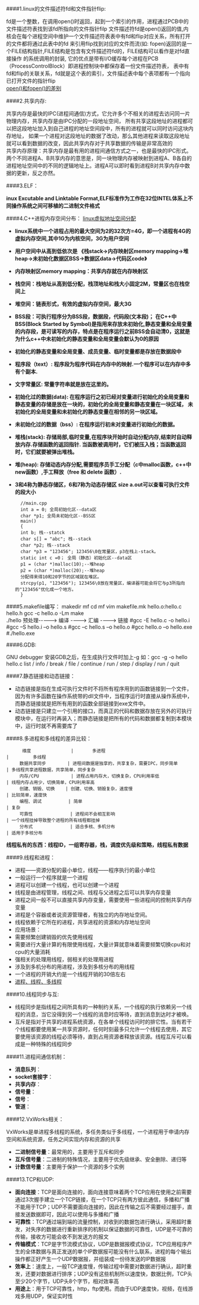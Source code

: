 ####1.linux的文件描述符fd和文件指针flip:
>
  fd是一个整数，在调用open()时返回，起到一个索引的作用，进程通过PCB中的文件描述符表找到该fd所指向的文件指针filp
  文件描述符fd是open()返回的值,内核会在每个进程空间中维护一个文件描述符表表中有fd和flip对应关系，所有打开的文件都将通过此表中的fd
  来引用flip找到对应的文件而流(如: fopen)返回的是一个FILE结构指针,FILE结构是包含有文件描述符fd的，FILE结构可以看作是对fd直接操作
  的系统调用的封装, 它的优点是带有I/O缓存每个进程在PCB（ProcessControlBlock）即进程控制块中都保存着一份文件描述符表，
  表中有fd和flip的关联关系，fd就是这个表的索引，文件描述表中每个表项都有一个指向已打开文件的指针flip   
  [open()和fopen()的差别](http://blog.csdn.net/hairetz/article/details/4150193)

####2.共享内存:
>
  共享内存是最快的IPC(进程间通信)方式，它允许多个不相关的进程去访问同一片物理内存，共享内存是由IPC分配的一段地址空间，
  所有共享这段地址的进程都可以把这段地址加入到自己进程的地址空间段中，所有的进程就可以同时访问这块内存地址，
  如果一个进程对这段地址的数据了改动，那么其他进程来读取这段地址就可以看到数据的改变，因此共享内存对于共享数据的传输是非常高效的    
  共享内存原理：共享内存是最有用的进程间通信方式之一，也是最快的IPC形式。两个不同进程A、B共享内存的意思是，同一块物理内存被映射到进程A、B各自的进程地址空间中的不同的逻辑地址上。进程A可以即时看到进程B对共享内存中数据的更新，反之亦然。

####3.ELF：
>
__inux Excutable and Linktable Format,ELF标准作为工作在32位INTEL体系上不同操作系统之间可移植的二进制文件格式__

####4.C++进程内存空间分布：
[linux虚拟地址空间分配](http://www.cnblogs.com/clover-toeic/p/3754433.html)
>
  * __linux系统中一个进程占用的最大空间为2的32次方=4G，即一个进程有4G的虚拟内存空间,其中1G为内核空间，3G为用户空间__
  * __用户空间中从高到低依次是 《栈stack->内存映射区memory mapping->堆heap->未初始化数据区BSS->数据区data->代码区code》__
  * __内存映射区memory mapping：共享内存就在内存映射区__
  * __栈空间：栈地址从高到低分配，栈顶地址和栈大小固定2M，常量区也在栈空间上__
  * __堆空间：链表形式，有效的虚拟内存空间，最大3G__
  * __BSS段：可执行程序分为BSS段，数据段，代码段(文本段)；__
  __在C++中BSS(Block Started by Symbol)是指用来存放未初始化,静态变量和全局变量的内存段，是可读写的内存，特点是在程序运行之前BSS会自动清0，这就是为什么c++中未初始化的静态变量和全局变量会默认为0的原因__
  * __初始化的静态变量和全局变量、成员变量、临时变量都是存放在数据段中__
  * __程序段（text）:  程序段为程序代码在内存中的映射.一个程序可以在内存中多有个副本.__
  * __文字常量区: 常量字符串就是放在这里的。__
  * __初始化过的数据(data):  在程序运行之初已经对变量进行初始化的全局变量和静态变量的存储是放在一块的，初始化的全局变量和静态变量在一块区域， 未初始化的全局变量和未初始化的静态变量在相邻的另一块区域。__
  * __未初始化过的数据（bss）: 在程序运行初未对变量进行初始化的数据。__
  * __堆栈(stack): 存储局部,临时变量,在程序块开始时自动分配内存,结束时自动释放内存.存储函数的返回指针. 当函数被调用时，它们被压入栈；当函数返回时，它们就要被弹出堆栈。__
  * __堆(heap): 存储动态内存分配,需要程序员手工分配（c中malloc函数，c++中new函数）,手工释放（free 和 delete 函数）.__
  * __3和4称为静态存储区，6和7称为动态存储区__
    __size a.out可以查看可执行文件的段大小__
    
          //main.cpp 
          int a = 0; 全局初始化区--data区 
          char *p1; 全局未初始化区--BSS区
          main() 
          { 
          int b; 栈--statck
          char s[] = "abc"; 栈--stack 
          char *p2; 栈--stack 
          char *p3 = "123456"; 123456\0在常量区，p3在栈上-stack。 
          static int c =0； 全局（静态）初始化区--data区
          p1 = (char *)malloc(10);--堆heap 
          p2 = (char *)malloc(20);--堆heap
          分配得来得10和20字节的区域就在堆区。 
          strcpy(p1, "123456"); 123456\0放在常量区，编译器可能会将它与p3所指向的"123456"优化成一个地方。 
          }

####5.makefile编写：
          makedir mf
          cd mf
          vim makefile.mk
          hello.o:hello.c hello.h
            gcc -c hello.o -Lm
          make  
          ./hello
          预处理-----> 编译 ----> 汇编 ----> 链接 
          #gcc -E hello.c -o hello.i
          #gcc –S hello.i –o hello.s 
          #gcc –c hello.s –o hello.o 
          #gcc hello.o –o hello.exe 
          #./hello.exe
  
####6.GDB:
>
 GNU debugger 安装GDB之后，在生成执行文件时加上-g   如：gcc -g -o hello hello.c
  list / info / break / file / continue / run / step / display / run / quit

####7.静态链接和动态链接：
>
  * 动态链接是指在生成可执行文件时不将所有程序用到的函数链接到一个文件，因为有许多函数在操作系统带的dll文件中，当程序运行时直接从操作系统中，而静态链接就是把所有用到的函数全部链接到exe文件中。
  * 动态链接是只建立一个引用的接口，而真正的代码和数据存放在另外的可执行模块中，在运行时再装入；而静态链接是把所有的代码和数据都复制到本模块中，运行时就不再需要库了

####8.多进程和多线程的差异比较：
>

          维度               |       多进程                                        |         多线程                   
         数据共享同步        | 进程间数据是独享的，共享复杂，需要IPC，同步简单     | 多线程共享进程数据，共享简单，同步复杂
         内存/CPU            | 进程占用内存大，切换复杂，CPU利用率低               | 线程内存占用少，切换简单，CPU利用率高
         创建、销毁、切换    | 创建、切换、销毁复杂，速度慢                        | 比较简单，速度快
         编程、调试          | 简单                                                | 复杂
         可靠性              | 进程间不会相互影响                                  | 一个线程挂掉导致整个进程的所有线程都挂掉
         分布式              | 适合多核、多机分布                                  | 适用于多核分布
 
__线程私有的东西：线程ID，一组寄存器，栈，调度优先级和策略，线程私有数据__
 
####9.线程和进程：
>
  * 进程——资源分配的最小单位，线程——程序执行的最小单位
   * 一般运行一个程序就是一个进程
   * 进程可以创建一个线程，也可以创建一个进程
   * 线程是由进程管理，线程之间、线程与父进程之后可以共享内存变量
   *  进程之间一般不可以直接共享内存变量，需要使用一些进程间的控制共享内存变量
   * 进程是个容器或者说资源管理者，有独立的内存地址空间。
   * 线程依赖于它所在的进程，共享进程的资源和内存地址空间
  * 应用场景：
   * 需要频繁创建销毁的优先使用线程
   * 需要进行大量计算的有限使用线程，大量计算就意味着需要频繁切换cpu和对cpu的大量消耗
   * 强相关的处理用线程，弱相关的处理用进程
   * 涉及到多机分布的用进程，涉及到多核分布的用线程
   * 一个进程的开销大约是一个线程开销的30倍左右  
  * [进程、线程、多线程](http://www.cnblogs.com/obama/archive/2013/04/12/3016509.html)

####10.线程同步与互:
>
  * 线程同步是指线程之间所具有的一种制约关系，一个线程的执行依赖另一个线程的消息，当它没得到另一个线程的消息时应等待，直到消息到达时才被唤。
  * 互斥是指对于共享的进程系统资源，在各单个线程访问时的排它性。当有若干个线程都要使用某一共享资源时，任何时刻最多只允许一个线程去使用，其它要使用该资源的线程必须等待，直到占用资源者释放该资源。线程互斥可以看成是一种特殊的线程同步
  
####11.进程间通信机制：
>
  * __消息队列__：
  * __socket套接字__：
  * __共享内存__：
  * __信号量__：
  * __信号__：
  * __管道__：
  
####12.VxWorks相关：
>
  VxWorks是单进程多线程的系统，多任务类似于多线程，一个进程用于申请内存空间和系统资源，任务之间实现内存和资源的共享
  * __二进制信号量__：最常用的，主要用于互斥和同步
  * __互斥信号量__：二进制的特殊情况，主要用于优先级继承、安全删除、递归等
  * __计数信号量__：主要用于保护一个资源的多个实例

####13.TCP和UDP:
>
  * __面向连接__：TCP是面向连接的，面向连接意味着两个TCP应用在使用之前需要通过3次握手建立一个TCP链接，在一个TCP只有两方彼此通信，多播和广播不能用于TCP；UDP不需要面向连接的，因此在传输之后不需要经过握手，直接发送数据即可，因此可以使用与多播和广播
  * __可靠性__：TCP通过端到端的流量控制，对收到的数据包进行确认，采用超时重发，对失序的数据进行重新排序的机制以保证数据的可靠性，UDP是不可靠的传输，接收方可能会收不到发送方的报文
  * __传输模式__：TCP是字节流模式协议，UDP是数据报模式协议，TCP应用程序产生的全体数据与真正发送的单个IP数据报可能没有什么联系，进程的每个输出操作都正好产生一个UDP数据报，并组装成一份待发送的IP数据报
  * __效率上__：速度上，一般TCP速度慢，传输过程中需要对数据进行确认，超时重发，还要对数据进行排序；UDP没有这些机制所以速度快，数据比例，TCP头至少20个字节，UDP头8个字节，相对效率高
  * __用途上__：用于TCP可靠性，http，ftp使用。而由于UDP速度快，视频，在线游戏多用UDP，保证实时性
  
